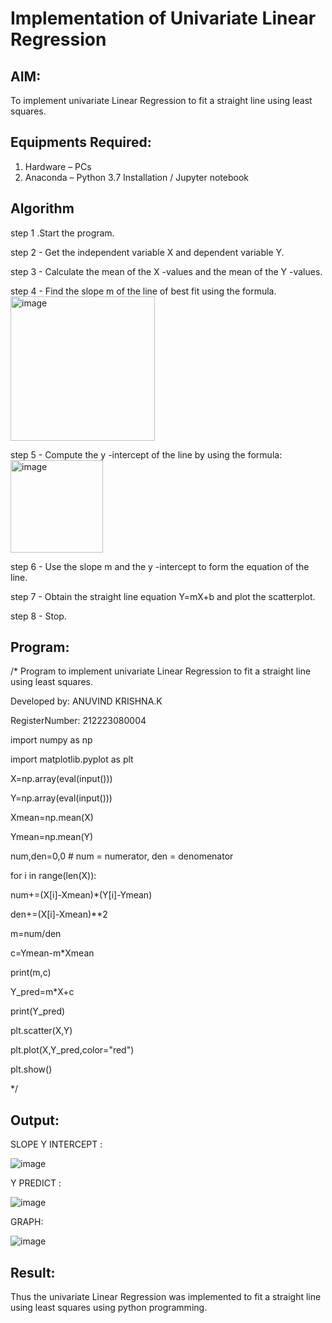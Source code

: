 # Implementation of Univariate Linear Regression
## AIM:
To implement univariate Linear Regression to fit a straight line using least squares.

## Equipments Required:
1. Hardware – PCs
2. Anaconda – Python 3.7 Installation / Jupyter notebook

## Algorithm

step 1 .Start the program.

step 2 - Get the independent variable X and dependent variable Y.

step 3 - Calculate the mean of the X -values and the mean of the Y -values.

step 4 - Find the slope m of the line of best fit using the formula. 
<img width="231" alt="image" src="https://user-images.githubusercontent.com/93026020/192078527-b3b5ee3e-992f-46c4-865b-3b7ce4ac54ad.png">



step 5  - Compute the y -intercept of the line by using the formula:
<img width="148" alt="image" src="https://user-images.githubusercontent.com/93026020/192078545-79d70b90-7e9d-4b85-9f8b-9d7548a4c5a4.png">



step 6 - Use the slope m and the y -intercept to form the equation of the line.

step 7 - Obtain the straight line equation Y=mX+b and plot the scatterplot.

step 8 - Stop.

## Program:
/*
Program to implement univariate Linear Regression to fit a straight line using least squares.

Developed by: ANUVIND KRISHNA.K

RegisterNumber:  212223080004

import numpy as np

import matplotlib.pyplot as plt

X=np.array(eval(input()))

Y=np.array(eval(input()))

Xmean=np.mean(X)

Ymean=np.mean(Y)

num,den=0,0 # num = numerator, den = denomenator

for i in range(len(X)):

  num+=(X[i]-Xmean)*(Y[i]-Ymean)
  
  den+=(X[i]-Xmean)**2

m=num/den

c=Ymean-m*Xmean

print(m,c)

Y_pred=m*X+c

print(Y_pred)

plt.scatter(X,Y)

plt.plot(X,Y_pred,color="red")

plt.show()

*/
## Output:
SLOPE Y INTERCEPT :

![image](https://github.com/user-attachments/assets/c0864ea1-f5bb-4b60-96d1-68866b7be8b8)

Y PREDICT :

![image](https://github.com/user-attachments/assets/30c84765-b027-4e00-8966-db4838c20387)

GRAPH:

![image](https://github.com/user-attachments/assets/a087d5bb-20ad-4f1c-90df-a26830a74e97)


## Result:
Thus the univariate Linear Regression was implemented to fit a straight line using least squares using python programming.

